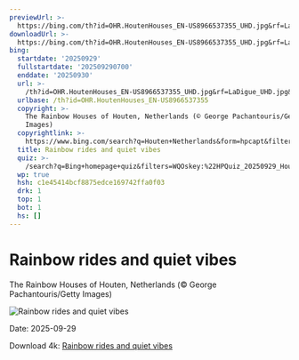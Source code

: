 ```yaml
---
previewUrl: >-
  https://bing.com/th?id=OHR.HoutenHouses_EN-US8966537355_UHD.jpg&rf=LaDigue_UHD.jpg&pid=hp&w=1024&h=576&rs=1&c=4
downloadUrl: >-
  https://bing.com/th?id=OHR.HoutenHouses_EN-US8966537355_UHD.jpg&rf=LaDigue_UHD.jpg&pid=hp&w=3840&h=2160&rs=1&c=4
bing:
  startdate: '20250929'
  fullstartdate: '202509290700'
  enddate: '20250930'
  url: >-
    /th?id=OHR.HoutenHouses_EN-US8966537355_UHD.jpg&rf=LaDigue_UHD.jpg&pid=hp&w=3840&h=2160&rs=1&c=4
  urlbase: /th?id=OHR.HoutenHouses_EN-US8966537355
  copyright: >-
    The Rainbow Houses of Houten, Netherlands (© George Pachantouris/Getty
    Images)
  copyrightlink: >-
    https://www.bing.com/search?q=Houten+Netherlands&form=hpcapt&filters=HpDate%3a%2220250929_0700%22
  title: Rainbow rides and quiet vibes
  quiz: >-
    /search?q=Bing+homepage+quiz&filters=WQOskey:%22HPQuiz_20250929_HoutenHouses%22&FORM=HPQUIZ
  wp: true
  hsh: c1e45414bcf8875edce169742ffa0f03
  drk: 1
  top: 1
  bot: 1
  hs: []
---
```

# Rainbow rides and quiet vibes

The Rainbow Houses of Houten, Netherlands (© George Pachantouris/Getty Images)

![Rainbow rides and quiet vibes](https://bing.com/th?id=OHR.HoutenHouses_EN-US8966537355_UHD.jpg&rf=LaDigue_UHD.jpg&pid=hp&w=1024&h=576&rs=1&c=4)

Date: 2025-09-29

Download 4k: [Rainbow rides and quiet vibes](https://bing.com/th?id=OHR.HoutenHouses_EN-US8966537355_UHD.jpg&rf=LaDigue_UHD.jpg&pid=hp&w=3840&h=2160&rs=1&c=4)
